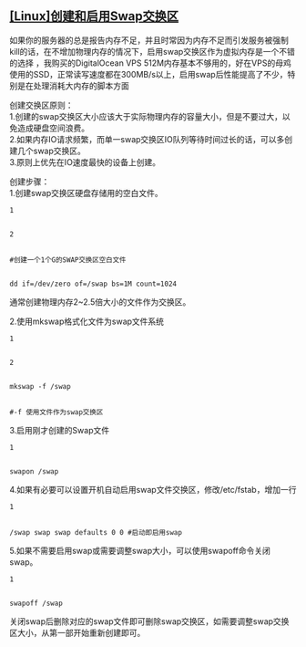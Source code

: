 ## [[Linux]创建和启用Swap交换区](http://www.cnblogs.com/zsummer/p/4808422.html)

如果你的服务器的总是报告内存不足，并且时常因为内存不足而引发服务被强制kill的话，在不增加物理内存的情况下，启用swap交换区作为虚拟内存是一个不错的选择
，我购买的DigitalOcean VPS
512M内存基本不够用的，好在VPS的母鸡使用的SSD，正常读写速度都在300MB/s以上，启用swap后性能提高了不少，特别是在处理消耗大内存的脚本方面

创建交换区原则：  
1.创建的swap交换区大小应该大于实际物理内存的容量大小，但是不要过大，以免造成硬盘空间浪费。  
2.如果内存IO请求频繁，而单一swap交换区IO队列等待时间过长的话，可以多创建几个swap交换区。  
3.原则上优先在IO速度最快的设备上创建。  
  
创建步骤：  
1.创建swap交换区硬盘存储用的空白文件。

    
    
    1
    
    
    2
    
    
    #创建一个1个G的SWAP交换区空白文件
    
    
    dd if=/dev/zero of=/swap bs=1M count=1024

通常创建物理内存2~2.5倍大小的文件作为交换区。

2.使用mkswap格式化文件为swap文件系统

    
    
    1
    
    
    2
    
    
    mkswap -f /swap
    
    
    #-f 使用文件作为swap交换区

3.启用刚才创建的Swap文件

    
    
    1
    
    
    swapon /swap

4.如果有必要可以设置开机自动启用swap文件交换区，修改/etc/fstab，增加一行

    
    
    1
    
    
    /swap swap swap defaults 0 0 #启动即启用swap

5.如果不需要启用swap或需要调整swap大小，可以使用swapoff命令关闭swap。

    
    
    1
    
    
    swapoff /swap

关闭swap后删除对应的swap文件即可删除swap交换区，如需要调整swap交换区大小，从第一部开始重新创建即可。



